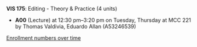 **VIS 175**: Editing - Theory & Practice (4 units)

- **A00** (Lecture) at 12:30 pm–3:20 pm on Tuesday, Thursday at MCC 221 by Thomas Valdivia, Eduardo Allan (A53246539)

[Enrollment numbers over time](./VIS175.tsv)
